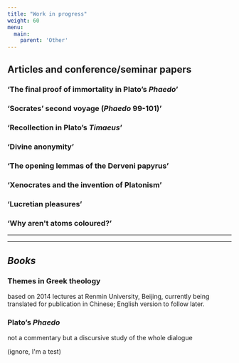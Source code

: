 ```yaml
---
title: "Work in progress"
weight: 60
menu:
  main:
    parent: 'Other'
---
```


## Articles and conference/seminar papers

### ‘The final proof of immortality in Plato’s <em>Phaedo</em>’

### ‘Socrates’ second voyage (_Phaedo_ 99-101)’

### ‘Recollection in Plato’s <em>Timaeus</em>’

### ‘Divine anonymity’

### ‘The opening lemmas of the Derveni papyrus’

### ‘Xenocrates and the invention of Platonism’

### ‘Lucretian pleasures’

### ‘Why aren't atoms coloured?’


__________________
__________________
## *Books*

### Themes in Greek theology
based on 2014 lectures at Renmin University, Beijing, currently being translated for publication in Chinese; English version to follow later.

### Plato’s _Phaedo_
not a commentary but a discursive study of the whole dialogue

(ignore, I'm a test)